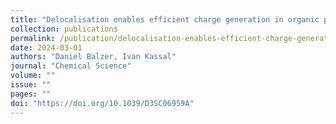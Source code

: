 ```yaml
---
title: "Delocalisation enables efficient charge generation in organic photovoltaics, even with little to no energetic offset"
collection: publications
permalink: /publication/delocalisation-enables-efficient-charge-generation-in-organic-photovoltaics-even-with-little-to-no-energetic-offset
date: 2024-03-01
authors: "Daniel Balzer, Ivan Kassal"
journal: "Chemical Science"
volume: ""
issue: ""
pages: ""
doi: "https://doi.org/10.1039/D3SC06959A"
---
```

